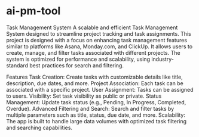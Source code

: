 # ai-pm-tool
Task Management System
A scalable and efficient Task Management System designed to streamline project tracking and task assignments. This project is designed with a focus on enhancing task management features similar to platforms like Asana, Monday.com, and ClickUp. It allows users to create, manage, and filter tasks associated with different projects. The system is optimized for performance and scalability, using industry-standard best practices for search and filtering.

Features
Task Creation: Create tasks with customizable details like title, description, due dates, and more.
Project Association: Each task can be associated with a specific project.
User Assignment: Tasks can be assigned to users.
Visibility: Set task visibility as public or private.
Status Management: Update task status (e.g., Pending, In Progress, Completed, Overdue).
Advanced Filtering and Search: Search and filter tasks by multiple parameters such as title, status, due date, and more.
Scalability: The app is built to handle large data volumes with optimized task filtering and searching capabilities.
